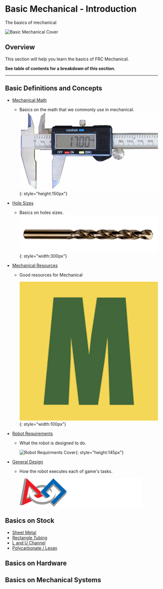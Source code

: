 <!-- This page was contributed by:  -->
# Basic Mechanical - Introduction

The basics of mechanical

<!-- Add a page image to make it pretty! -->
![Basic Mechanical Cover](../assets/images/Basic%20Mechanical%20Intro/2018RobotStill1.png)

## Overview

This section will help you learn the basics of FRC Mechanical.

**See table of contents for a breakdown of this section.**

***

## Basic Definitions and Concepts

- [Mechanical Math](../Core%20Concepts/Mechanical_Math.md)
    - Basics on the math that we commonly use in mechanical.
![calps](../assets/images/stock/calipers.png){: style="height:150px"}

- [Hole Sizes](../Core%20Concepts/Hole_Sizes.md)  
    - Basics on holes sizes.  
![bit](../assets/images/stock/drill_bit.png){: style="width:300px"}

- [Mechanical Resources](../Core%20Concepts/Resources.md)  
    - Good resources for Mechanical  
  
        ![McMaster Logo](../assets/images/Basic%20Mechanical%20Intro/mcmaster.png){: style="width:100px"}

- [Robot Requirements](../Core%20Concepts/../Core%20Concepts/Robot%20Requirements.md)  
    - What the robot is designed to do. 
   
        ![Robot Requirments Cover](../assets/images/Basic%20Mechanical%20Intro/2019RobotScoring.png){: style="height:145px"}

- [General Design](../Core%20Concepts/../Core%20Concepts/General%20Robot%20Design.md)
    - How the robot executes each of game's tasks.

        ![Image Title](../assets/images/logos/first.png)

## Basics on Stock

- [Sheet Metal](../Stock/Sheet%20Metal.md)
- [Rectangle Tubing](../Stock/Rectangle%20Tubing.md)
- [L and U Channel](..stock/../../Stock/L%20and%20U%20Channel.md)
- [Polycarbonate / Lexan](../Stock/Lexan.md)
  
## Basics on Hardware

## Basics on Mechanical Systems
